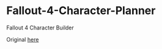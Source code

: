 # Fallout-4-Character-Planner

Fallout 4 Character Builder

Original [here](http://mmartinx.github.io/fo4/)
